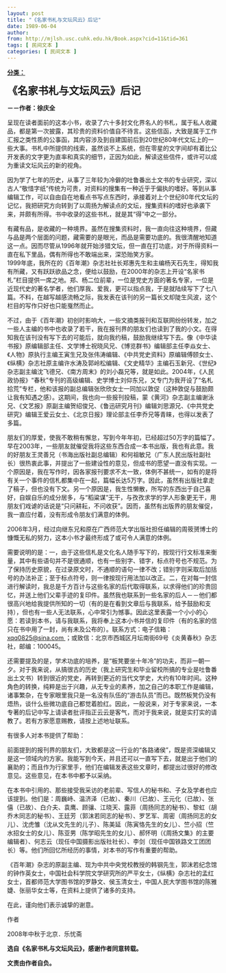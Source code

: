 ```yaml
---
layout: post
title: "《名家书札与文坛风云》后记"
date: 1989-06-04
author: 
from: http://mjlsh.usc.cuhk.edu.hk/Book.aspx?cid=11&tid=361
tags: [ 民间文本 ]
categories: [ 民间文本 ]
---
```


<div style="margin: 15px 10px 10px 0px;">
 <div>
  <span id="ctl00_ContentPlaceHolder1_chapter1_SubjectLabel" style="font-weight:bold;text-decoration:underline;">
   分类：
  </span>
 </div>
 <p>
  <strong>
   <font size="5">
    《名家书札与文坛风云》后记
   </font>
  </strong>
 </p>
 <p>
  <strong>
   －－作者：徐庆全
  </strong>
 </p>
 <p>
  呈现在读者面前的这本小书，收录了六十多封文化界名人的书札，属于私人收藏品，都是第一次披露，其珍贵的资料价值自不待言。这些信函，大致是属于工作汇报之类性质的公事函，其内容涉及到自建国前后到20世纪80年代文坛上的一些大事。书札中所提供的线索，虽然谈不上系统，但在零星的文字间却有着比公开发表的文字更为直率和真实的细节，正因为如此，解读这些信件，或许可以成为重读文坛风云的新的视角。
 </p>
 <p>
  因为学了七年的历史，从事了三年较为冷僻的吐鲁番出土文书的专业研究，深以古人“敬惜字纸”传统为可贵，对资料的搜集有一种近乎于偏执的嗜好。等到从事编辑工作，可以自由自在地看点书写点东西时，承接着对上个世纪80年代文坛的记忆，我把研究方向转到了以周扬为解读点的文坛，搜集资料的嗜好也承袭下来，并颇有所得。书中收录的这些书札，就是其“得”中之一部分。
 </p>
 <p>
  有藏有品，是收藏的一种境界。虽然在搜集资料时，我一直向往这种境界，但藏与品是两个层面的问题，藏需要的是眼光，而品是需要功底的。我很清醒地知道这一点。因而尽管从1996年就开始涉猎文坛，但一直在打功底，对于所得资料一直在私下里品，偶有所得也不敢端出来，深恐贻笑方家。
  <br/>
  1999年底，我所在的《百年潮》杂志社社长郑惠先生和主编杨天石先生，得知我有所藏，又有跃跃欲品之念，便给以鼓励，在2000年的杂志上开设“名家书札”栏目提供一席之地。郑、杨二位前辈，一位是党史方面的著名专家，一位是近现代史的著名学者，他们厚我、爱我，更可以指点我，于是就陆续写下了七八篇。不料，在越写越感流畅之际，我发表在该刊的另一篇长文却陡生风波，这个栏目的写作只好也只能戛然而止。
 </p>
 <p>
  不过，由于《百年潮》初创时影响大，一些文摘类报刊和互联网纷纷转发，加之一些人主编的书中也收录了若干，我在报刊界的朋友们也读到了我的小文。在得知我在该刊没有写下去的可能后，就向我约稿，鼓励我继续写下去。像《中华读书报》原编辑部主任、文学博士祝晓风兄、《博览群书》编辑部主任李焱女士、《人物》原执行主编王寅生兄及张伟涛编辑、《中共党史资料》原编辑傅颐女士、《纵横》杂志社原主编许水涛及郭岭松编辑、《文史精华》主编石玉新兄、《世纪》杂志副主编沈飞德兄、《南方周末》的刘小磊兄等，就是如此。2004年，《人民政协报》“春秋”专刊的高级编辑、史学博士刘仰东兄，又专门为我开设了“名札拾荒”专栏，他和该报的副总编辑张欣欣女士一同加以敦促（这种敦促与鼓励颇让我有知遇之感）。这期间，我也向一些报刊投稿，蒙《黄河》杂志副主编谢泳兄、《文艺报》原副主编贺绍俊兄、《鲁迅研究月刊》编辑刘思源兄、《中共党史研究》编辑王爱云女士、《北京日报》理论部主任李乔兄等青睐，也得以发表了多篇。
 </p>
 <p>
  朋友们的厚爱，使我不敢稍有懈怠，写到今年年初，已经超过50万字的篇幅了。早在2003年，一些朋友就催促我将这些东西合成一本书出版，我也有此意。我的好朋友王灵善兄（书海出版社副总编辑）和何祖敏兄（广东人民出版社副社长）很热衷此事，并提出了一些建设性的意见，但成书的愿望一直没有实现。一个原因是，我在写作时，因各家报刊要求不太一致，体例不甚统一，如有的是将有关一个事件的信札都集中在一起，篇幅长达5万字。因此，虽然有出版社拿走了稿子，但也没有下文。另一个原因是，我生性懒散，所写的东西出于自己喜好，自娱自乐的成分居多，与“稻粱谋”无干，与孜孜求学的学人形象更无干，用朋友们戏谑的话说是“只问耕耘，不问收获”。因而，虽然有出版界的朋友催促，我一直应付着，没有形成令朋友们满意的体例。
 </p>
 <p>
  2006年3月，经过向继东兄和原在广西师范大学出版社担任编辑的周筱赟博士的慷慨无私的努力，这本小书才最终形成了或可令人满意的体例。
 </p>
 <p>
  需要说明的是：一，由于这些信札是文化名人随手写下的，按现行行文标准来衡量，其中有些语句并不是很通顺，也有一些别字、错字，标点符号也不规范。为了保持历史原貌，在过录原文时，不通顺的语句一律不改；错别字则采取后加括号的办法补正；至于标点符号，则一律按现行用法加以改正。二，在对每一封信进行解读时，我总是千方百计与这些名家的后代取得联系，以求得他们的珍贵回忆，并送上他们父辈手迹的复印件。虽然我也联系到一些名家的后人－－他们都很高兴地给我提供所知的一切（有的是在看到文章后与我联系，给予鼓励和支持），但也有一些人无法联系，心中常引为憾事。因此这里表露一个小小的心愿：若读到本书，请与我联系，我将奉上这本小书并信的复印件（有的名家的信只在书中用了一封，尚有未及公布的）。联系方式：电子信箱：
  <a href="mailto:xqq0825@sina.com">
   xqq0825@sina.com
  </a>
  ；或致信：北京市西城区月坛南街69号《炎黄春秋》杂志社，邮编：100045。
 </p>
 <p>
  还需要提及的是，学术功底的培养，是“板凳要坐十年冷”的功夫，而非一朝一夕。对于我来说，从搞很古的历史（我上研究生和毕业留校所搞的专业是吐鲁番出土文书）转到很近的党史，再转到更近的当代文学史，大约有10年时间。这种角色的转换，纯粹是出于兴趣，从无专业的素养，加之自己的本职工作是编辑，诸事繁杂，在专家眼里我只是一名没有队伍的“游击队员”而已。既然板凳仍没有焐热，谈什么些微功底自己都觉着脸红。因此，一般说来，对于专家来说，一本专著的后记中写上请读者批评指正云云是客气，而对于我来说，就是实打实的请教了。若有方家愿意赐教，请按上述地址联系。
 </p>
 <p>
  有很多人对本书提供了帮助：
 </p>
 <p>
  前面提到的报刊界的朋友们，大致都是这一行业的“各路诸侯”，既是资深编辑又是这一领域内的方家。我能写到今天，并且还可以一直写下去，就是出于他们的襄助的；而且作为行家里手，他们在编辑发表这些文章时，都提出过很好的修改意见。这些意见，在本书中都予以采纳。
 </p>
 <p>
  在本书中引用的、那些接受我采访的老前辈、写信人的秘书和、子女及学者也应该提到。他们是：周巍峙、温济泽（已故）、秦川（已故）、王元化（已故）、张僖（已故）、白介夫、袁鹰、顾骧、江晓天、露菲（周扬同志的秘书）、黎虹（胡乔木同志的秘书）、王廷芳（郭沫若同志的秘书）、罗艺军、周密（周扬同志的女儿）、沈虎雏（沈从文先生的儿子）、陈美延（陈寅恪先生的女儿）、竺小招（竺水招女士的女儿）、陈亚男（陈学昭先生的女儿）、郝怀明（《周扬文集》的主要编辑者）、何志云（现任中国摄影出版社社长）、李剑（现任中国铁路文工团团长）等。他们所回忆所经历的事情，对本书的写作有重要的帮助。
 </p>
 <p>
  《百年潮》杂志的原副主编、现为中共中央党校教授的韩钢先生，郭沫若纪念馆的钟作英女士，中国社会科学院文学研究所的严平女士，《纵横》杂志社的孟红女士，首都师范大学图书馆的罗静文、侯玉清女士，中国人民大学图书馆的陈雅婕、张丽华女士等，在资料上提供了诸多的支持。
 </p>
 <p>
  在此，谨向他们表示诚挚的谢意。
 </p>
 <p>
  作者
 </p>
 <p>
  2008年中秋于北京．乐忧斋
 </p>
 <p>
 </p>
 <p>
  <strong>
   选自《名家书札与文坛风云》，感谢作者同意转载。
  </strong>
 </p>
 <p>
  <strong>
   文责由作者自负。
   <br/>
  </strong>
 </p>
</div>

